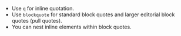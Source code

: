 - Use `q` for inline quotation.
- Use `blockquote` for standard block quotes and larger editorial block quotes (pull quotes).
- You can nest inline elements within block quotes.
